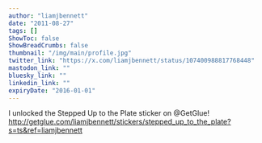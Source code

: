 ```yaml
---
author: "liamjbennett"
date: "2011-08-27"
tags: []
ShowToc: false
ShowBreadCrumbs: false
thumbnail: "/img/main/profile.jpg"
twitter_link: "https://x.com/liamjbennett/status/107400988817768448"
mastodon_link: ""
bluesky_link: ""
linkedin_link: ""
expiryDate: "2016-01-01"
---
```


I unlocked the Stepped Up to the Plate sticker on @GetGlue! http://getglue.com/liamjbennett/stickers/stepped_up_to_the_plate?s=ts&ref=liamjbennett

